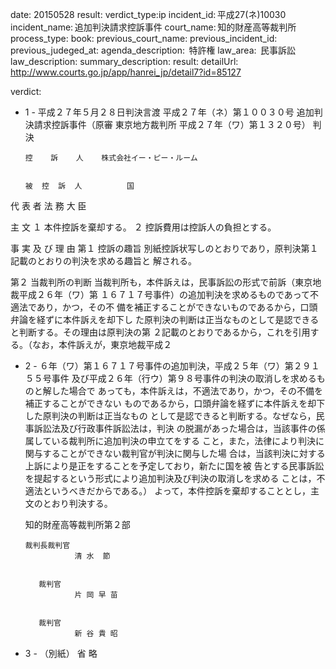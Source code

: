 
date: 20150528
result: 
verdict_type:ip
incident_id: 平成27(ネ)10030
incident_name: 追加判決請求控訴事件
court_name: 知的財産高等裁判所
process_type:
book: 
previous_court_name:
previous_incident_id:
previous_judeged_at:
agenda_description:  特許権
law_area:  民事訴訟
law_description: 
summary_description: 
result: 
detailUrl: http://www.courts.go.jp/app/hanrei_jp/detail7?id=85127

verdict:

 - 1 - 
平成２７年５月２８日判決言渡 
平成２７年（ネ）第１００３０号 追加判決請求控訴事件（原審 東京地方裁判所
平成２７年（ワ）第１３２０号） 
判 決 
   
       控    訴    人    株式会社イー・ピー・ルーム 
       
   
       被  控  訴  人          国 
代 表 者 法 務 大 臣   
 
主 文 
 １ 本件控訴を棄却する。 
 ２ 控訴費用は控訴人の負担とする。 
 
事 実 及 び 理 由 
第１ 控訴の趣旨 
 別紙控訴状写しのとおりであり，原判決第１記載のとおりの判決を求める趣旨と
解される。 
 
第２ 当裁判所の判断 
当裁判所も，本件訴えは，民事訴訟の形式で前訴（東京地裁平成２６年（ワ）第
１６７１７号事件）の追加判決を求めるものであって不適法であり，かつ，その不
備を補正することができないものであるから，口頭弁論を経ずに本件訴えを却下し
た原判決の判断は正当なものとして是認できると判断する。その理由は原判決の第
２記載のとおりであるから，これを引用する。（なお，本件訴えが，東京地裁平成２
 - 2 - 
６年（ワ）第１６７１７号事件の追加判決，平成２５年（ワ）第２９１５５号事件
及び平成２６年（行ウ）第９８号事件の判決の取消しを求めるものと解した場合で
あっても，本件訴えは，不適法であり，かつ，その不備を補正することができない
ものであるから，口頭弁論を経ずに本件訴えを却下した原判決の判断は正当なもの
として是認できると判断する。なぜなら，民事訴訟法及び行政事件訴訟法は，判決
の脱漏があった場合は，当該事件の係属している裁判所に追加判決の申立てをする
こと，また，法律により判決に関与することができない裁判官が判決に関与した場
合は，当該判決に対する上訴により是正をすることを予定しており，新たに国を被
告とする民事訴訟を提起するという形式により追加判決及び判決の取消しを求める
ことは，不適法というべきだからである。） 
よって，本件控訴を棄却することとし，主文のとおり判決する。 
 
    知的財産高等裁判所第２部 
 
 
       裁判長裁判官                       
                  清 水  節    
 
 
          裁判官                       
                  片 岡 早 苗    
 
 
          裁判官                       
                  新 谷 貴 昭 
 - 3 - 
（別紙） 
 省 略 

                    
